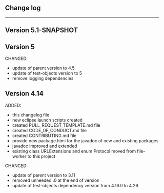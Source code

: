 ## Change log
----------------------

Version 5.1-SNAPSHOT
-------------

Version 5
-------------

CHANGED:

- update of parent version to 4.5
- update of test-objects version to 5
- remove logging dependencies

Version 4.14
-------------

ADDED:
 
- this changelog file
- new eclipse launch scripts created
- created PULL_REQUEST_TEMPLATE.md file
- created CODE_OF_CONDUCT.md file
- created CONTRIBUTING.md file
- provide new package.html for the javadoc of new and existing packages
- javadoc improved and extended 
- existing class URLExtensions and enum Protocol moved from file-worker to this project

CHANGED:

- update of parent version to 3.11
- removed unneeded .0 at the end of version
- update of test-objects dependency version from 4.16.0 to 4.26 
